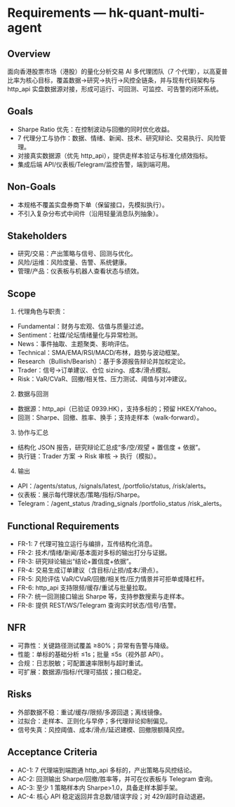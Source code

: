 # Requirements — hk-quant-multi-agent

## Overview
面向香港股票市场（港股）的量化分析交易 AI 多代理团队（7 个代理），以高夏普比率为核心目标，覆盖数据→研究→执行→风控全链条，并与现有代码架构与 http_api 实盘数据源对接，形成可运行、可回测、可监控、可告警的闭环系统。

## Goals
- Sharpe Ratio 优先：在控制波动与回撤的同时优化收益。
- 7 代理分工与协作：数据、情绪、新闻、技术、研究辩论、交易执行、风险管理。
- 对接真实数据源（优先 http_api），提供走样本验证与标准化绩效指标。
- 集成后端 API/仪表板/Telegram/监控告警，端到端可用。

## Non-Goals
- 本规格不覆盖实盘券商下单（保留接口，先模拟执行）。
- 不引入复杂分布式中间件（沿用轻量消息队列抽象）。

## Stakeholders
- 研究/交易：产出策略与信号、回测与优化。
- 风险/运维：风险度量、告警、系统健康。
- 管理/产品：仪表板与机器人查看状态与绩效。

## Scope
1) 代理角色与职责：
- Fundamental：财务与宏观、估值与质量过滤。
- Sentiment：社媒/论坛情绪量化与异常检测。
- News：事件抽取、主题聚类、影响评估。
- Technical：SMA/EMA/RSI/MACD/布林，趋势与波动框架。
- Research（Bullish/Bearish）：基于多源报告辩论并加权定论。
- Trader：信号→订单建议、仓位 sizing、成本/滑点模拟。
- Risk：VaR/CVaR、回撤/相关性、压力测试、阈值与对冲建议。

2) 数据与回测
- 数据源：http_api（已验证 0939.HK），支持多标的；预留 HKEX/Yahoo。
- 回测：Sharpe、回撤、胜率、换手；支持走样本（walk-forward）。

3) 协作与汇总
- 结构化 JSON 报告，研究辩论汇总成“多/空/观望 + 置信度 + 依据”。
- 执行链：Trader 方案 → Risk 审核 → 执行（模拟）。

4) 输出
- API：/agents/status, /signals/latest, /portfolio/status, /risk/alerts。
- 仪表板：展示每代理状态/策略/指标/Sharpe。
- Telegram：/agent_status /trading_signals /portfolio_status /risk_alerts。

## Functional Requirements
- FR-1: 7 代理可独立运行与编排，互传结构化消息。
- FR-2: 技术/情绪/新闻/基本面对多标的输出打分与证据。
- FR-3: 研究辩论输出“结论+置信度+依据”。
- FR-4: 交易生成订单建议（含目标/止损/成本/滑点）。
- FR-5: 风险评估 VaR/CVaR/回撤/相关性/压力情景并可拒单或降杠杆。
- FR-6: http_api 支持限频/缓存/重试与批量拉取。
- FR-7: 统一回测接口输出 Sharpe 等，支持参数搜索与走样本。
- FR-8: 提供 REST/WS/Telegram 查询实时状态/信号/告警。

## NFR
- 可靠性：关键路径测试覆盖 ≥80%；异常有告警与降级。
- 性能：单标的基础分析 ≤1s；批量 ≤5s（视外部 API）。
- 合规：日志脱敏；可配置速率限制与超时重试。
- 可扩展：数据源/指标/代理可插拔；接口稳定。

## Risks
- 外部数据不稳：重试/缓存/限频/多源回退；离线镜像。
- 过拟合：走样本、正则化与早停；多代理辩论抑制偏见。
- 信号失真：风控阈值、成本/滑点/延迟建模、回撤限额降风控。

## Acceptance Criteria
- AC-1: 7 代理端到端跑通 http_api 多标的，产出策略与风控结论。
- AC-2: 回测输出 Sharpe/回撤/胜率等，并可在仪表板与 Telegram 查询。
- AC-3: 至少 1 策略样本内 Sharpe>1.0，具备走样本脚手架。
- AC-4: 核心 API 稳定返回并含总数/错误字段；对 429/超时自动退避。
